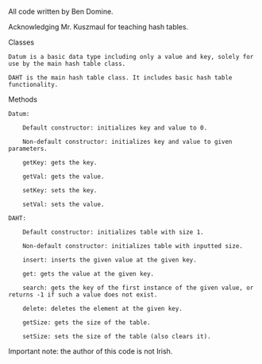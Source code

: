 All code written by Ben Domine.

Acknowledging Mr. Kuszmaul for teaching hash tables.

Classes

	Datum is a basic data type including only a value and key, solely for use by the main hash table class.

	DAHT is the main hash table class. It includes basic hash table functionality.

Methods

	Datum:

		Default constructor: initializes key and value to 0.

		Non-default constructor: initializes key and value to given parameters.

		getKey: gets the key.

		getVal: gets the value.

		setKey: sets the key.

		setVal: sets the value.
		
	DAHT:

		Default constructor: initializes table with size 1.

		Non-default constructor: initializes table with inputted size.

		insert: inserts the given value at the given key.

		get: gets the value at the given key.

		search: gets the key of the first instance of the given value, or returns -1 if such a value does not exist.

		delete: deletes the element at the given key.

		getSize: gets the size of the table.

		setSize: sets the size of the table (also clears it).


Important note: the author of this code is not Irish.